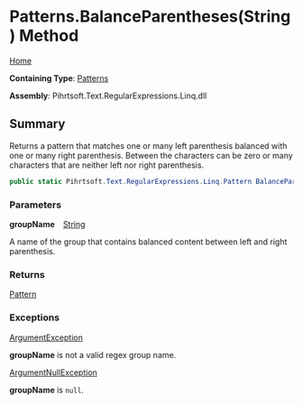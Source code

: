# Patterns\.BalanceParentheses\(String\) Method

[Home](../../../../../../README.md)

**Containing Type**: [Patterns](../README.md)

**Assembly**: Pihrtsoft\.Text\.RegularExpressions\.Linq\.dll

## Summary

Returns a pattern that matches one or many left parenthesis balanced with one or many right parenthesis\.
Between the characters can be zero or many characters that are neither left nor right parenthesis\.

```csharp
public static Pihrtsoft.Text.RegularExpressions.Linq.Pattern BalanceParentheses(string groupName)
```

### Parameters

**groupName** &ensp; [String](https://docs.microsoft.com/en-us/dotnet/api/system.string)

A name of the group that contains balanced content between left and right parenthesis\.

### Returns

[Pattern](../../Pattern/README.md)

### Exceptions

[ArgumentException](https://docs.microsoft.com/en-us/dotnet/api/system.argumentexception)

**groupName** is not a valid regex group name\.

[ArgumentNullException](https://docs.microsoft.com/en-us/dotnet/api/system.argumentnullexception)

**groupName** is `null`\.

